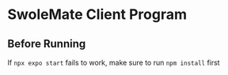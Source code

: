 # SwoleMate Client Program

## Before Running

If `npx expo start` fails to work, make sure to run `npm install` first
